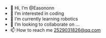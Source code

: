 - 👋 Hi, I’m @Easononn
- 👀 I’m interested in coding
- 🌱 I’m currently learning robotics
- 💞️ I’m looking to collaborate on ...
- 📫 How to reach me 2529031826@qq.com

<!---
Easononn/Easononn is a ✨ special ✨ repository because its `README.md` (this file) appears on your GitHub profile.
You can click the Preview link to take a look at your changes.
--->
